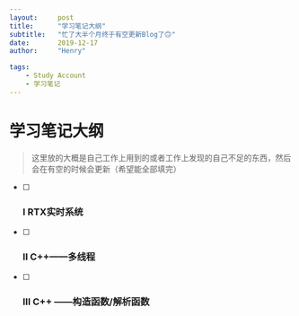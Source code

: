 ```yaml
---
layout:     post
title:      "学习笔记大纲"
subtitle:   "忙了大半个月终于有空更新Blog了🙃"
date:       2019-12-17
author:     "Henry"

tags:
    - Study Account
    - 学习笔记
---
```


# 学习笔记大纲
> 这里放的大概是自己工作上用到的或者工作上发现的自己不足的东西，然后会在有空的时候会更新（希望能全部填完）



- [ ] ### Ⅰ RTX实时系统

- [ ] ### Ⅱ C++——多线程

- [ ] ### Ⅲ C++ ——构造函数/解析函数



